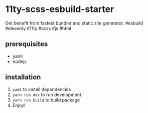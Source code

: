 # 11ty-scss-esbuild-starter

Get benefit from fastest bundler and static site generator. #esbuild #eleventy #11ty #scss #js #html

## prerequisites

- yaml
- nodejs

## installation

1.  `yaml` to install dependencies
2.  `yarn run dev` to run development
3.  `yarn run build` to build package
4.  Enjoy!
